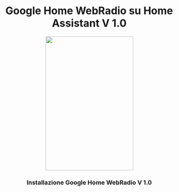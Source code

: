 <h1 style="text-align: center;">Google Home WebRadio su Home Assistant V 1.0</h1>
<center><img class="aligncenter wp-image-1369 size-medium" src="https://github.com/SalvatoreITA/radio-google/blob/main/Radio%2001.PNG" alt="" width="239" height="365" /></center>

<h3 style="text-align: center;">Installazione Google Home WebRadio V 1.0</h3>
